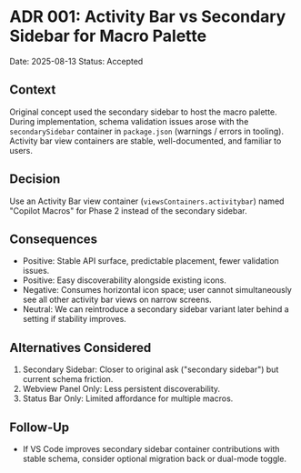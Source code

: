 # ADR 001: Activity Bar vs Secondary Sidebar for Macro Palette
Date: 2025-08-13
Status: Accepted

## Context
Original concept used the secondary sidebar to host the macro palette. During implementation, schema validation issues arose with the `secondarySidebar` container in `package.json` (warnings / errors in tooling). Activity bar view containers are stable, well-documented, and familiar to users.

## Decision
Use an Activity Bar view container (`viewsContainers.activitybar`) named "Copilot Macros" for Phase 2 instead of the secondary sidebar.

## Consequences
- Positive: Stable API surface, predictable placement, fewer validation issues.
- Positive: Easy discoverability alongside existing icons.
- Negative: Consumes horizontal icon space; user cannot simultaneously see all other activity bar views on narrow screens.
- Neutral: We can reintroduce a secondary sidebar variant later behind a setting if stability improves.

## Alternatives Considered
1. Secondary Sidebar: Closer to original ask ("secondary sidebar") but current schema friction.
2. Webview Panel Only: Less persistent discoverability.
3. Status Bar Only: Limited affordance for multiple macros.

## Follow-Up
- If VS Code improves secondary sidebar container contributions with stable schema, consider optional migration back or dual-mode toggle.
